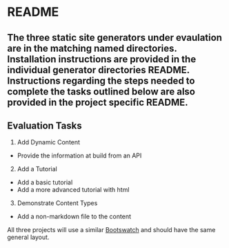 # README

The three static site generators under evaulation are in the matching named directories. Installation instructions are provided in the individual generator directories README. Instructions regarding the steps needed to complete the tasks outlined below are also provided in the project specific README.
---
## Evaluation Tasks
1. Add Dynamic Content
  - Provide the information at build from an API
2. Add a Tutorial
  - Add a basic tutorial
  - Add a more advanced tutorial with html
3. Demonstrate Content Types
  - Add a non-markdown file to the content

All three projects will use a similar [Bootswatch](https://bootswatch.com/) and should have the same general layout.